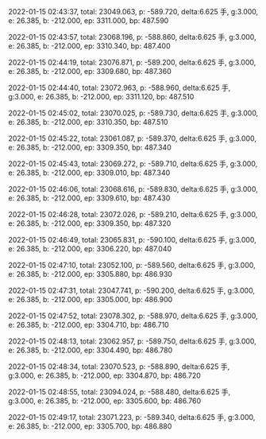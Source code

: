 2022-01-15 02:43:37, total: 23049.063, p: -589.720, delta:6.625 手, g:3.000, e: 26.385, b: -212.000, ep: 3311.000, bp: 487.590

2022-01-15 02:43:57, total: 23068.196, p: -588.860, delta:6.625 手, g:3.000, e: 26.385, b: -212.000, ep: 3310.340, bp: 487.400

2022-01-15 02:44:19, total: 23076.871, p: -589.200, delta:6.625 手, g:3.000, e: 26.385, b: -212.000, ep: 3309.680, bp: 487.360

2022-01-15 02:44:40, total: 23072.963, p: -588.960, delta:6.625 手, g:3.000, e: 26.385, b: -212.000, ep: 3311.120, bp: 487.510

2022-01-15 02:45:02, total: 23070.025, p: -589.730, delta:6.625 手, g:3.000, e: 26.385, b: -212.000, ep: 3310.350, bp: 487.510

2022-01-15 02:45:22, total: 23061.087, p: -589.370, delta:6.625 手, g:3.000, e: 26.385, b: -212.000, ep: 3309.350, bp: 487.340

2022-01-15 02:45:43, total: 23069.272, p: -589.710, delta:6.625 手, g:3.000, e: 26.385, b: -212.000, ep: 3309.010, bp: 487.340

2022-01-15 02:46:06, total: 23068.616, p: -589.830, delta:6.625 手, g:3.000, e: 26.385, b: -212.000, ep: 3309.610, bp: 487.430

2022-01-15 02:46:28, total: 23072.026, p: -589.210, delta:6.625 手, g:3.000, e: 26.385, b: -212.000, ep: 3309.350, bp: 487.320

2022-01-15 02:46:49, total: 23065.831, p: -590.100, delta:6.625 手, g:3.000, e: 26.385, b: -212.000, ep: 3306.220, bp: 487.040

2022-01-15 02:47:10, total: 23052.100, p: -589.560, delta:6.625 手, g:3.000, e: 26.385, b: -212.000, ep: 3305.880, bp: 486.930

2022-01-15 02:47:31, total: 23047.741, p: -590.200, delta:6.625 手, g:3.000, e: 26.385, b: -212.000, ep: 3305.000, bp: 486.900

2022-01-15 02:47:52, total: 23078.302, p: -588.970, delta:6.625 手, g:3.000, e: 26.385, b: -212.000, ep: 3304.710, bp: 486.710

2022-01-15 02:48:13, total: 23062.957, p: -589.750, delta:6.625 手, g:3.000, e: 26.385, b: -212.000, ep: 3304.490, bp: 486.780

2022-01-15 02:48:34, total: 23070.523, p: -588.890, delta:6.625 手, g:3.000, e: 26.385, b: -212.000, ep: 3304.870, bp: 486.720

2022-01-15 02:48:55, total: 23094.024, p: -588.480, delta:6.625 手, g:3.000, e: 26.385, b: -212.000, ep: 3305.600, bp: 486.760

2022-01-15 02:49:17, total: 23071.223, p: -589.340, delta:6.625 手, g:3.000, e: 26.385, b: -212.000, ep: 3305.700, bp: 486.880